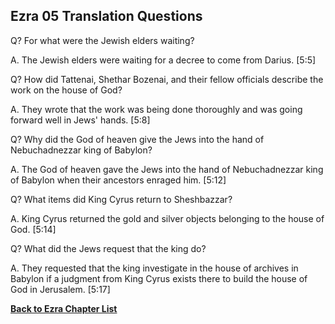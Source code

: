 ## Ezra 05 Translation Questions ##

Q? For what were the Jewish elders waiting?

A. The Jewish elders were waiting for a decree to come from Darius. [5:5]

Q? How did Tattenai, Shethar Bozenai, and their fellow officials describe the work on the house of God?

A. They wrote that the work was being done thoroughly and was going forward well in Jews' hands. [5:8]

Q? Why did the God of heaven give the Jews into the hand of Nebuchadnezzar king of Babylon?

A. The God of heaven gave the Jews into the hand of Nebuchadnezzar king of Babylon when their ancestors enraged him. [5:12]

Q? What items did King Cyrus return to Sheshbazzar?

A. King Cyrus returned the gold and silver objects belonging to the house of God. [5:14]

Q? What did the Jews request that the king do?

A. They requested that the king investigate in the house of archives in Babylon if a judgment from King Cyrus exists there to build the house of God in Jerusalem. [5:17]

__[Back to Ezra Chapter List](./)__

